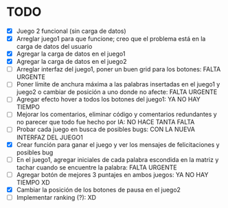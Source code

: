 # TODO

- [x] Juego 2 funcional (sin carga de datos)
- [x] Arreglar juego1 para que funcione; creo que el problema está en la carga de datos del usuario
- [x] Agregar la carga de datos en el juego1 
- [X] Agregar la carga de datos en el juego2
- [ ] Arreglar interfaz del juego1, poner un buen grid para los botones: FALTA URGENTE
- [ ] Poner límite de anchura máxima a las palabras insertadas en el juego1 y juego2 o cambiar de posición a uno donde no afecte: FALTA URGENTE
- [ ] Agregar efecto hover a todos los botones del juego1: YA NO HAY TIEMPO
- [ ] Mejorar los comentarios, eliminar código y comentarios redundantes y no parecer que todo fue hecho por IA: NO HACE TANTA FALTA
- [ ] Probar cada juego en busca de posibles bugs: CON LA NUEVA INTERFAZ DEL JUEGO1
- [X] Crear función para ganar el juego y ver los mensajes de felicitaciones y posibles bug
- [ ] En el juego1, agregar iniciales de cada palabra escondida en la matriz y tachar cuando se encuentre la palabra: FALTA URGENTE
- [ ] Agregar botón de mejores 3 puntajes en ambos juegos: YA NO HAY TIEMPO XD
- [X] Cambiar la posición de los botones de pausa en el juego2
- [ ] Implementar ranking (?): XD